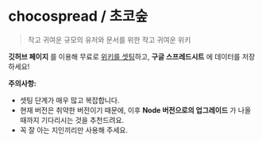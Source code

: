 # chocospread / 초코숲

> 작고 귀여운 규모의 유저와 문서를 위한 작고 귀여운 위키

**깃허브 페이지** 를 이용해 무료로 [위키를 셋팅](https://wiki.rongo.moe/?d=%EC%B4%88%EC%BD%94%EC%8A%A4%ED%94%84%EB%A0%88%EB%93%9C/%EC%85%8B%ED%8C%85)하고, **구글 스프레드시트** 에 데이터를 저장하세요!

**주의사항:** 
* 셋팅 단계가 매우 많고 복잡합니다.
* 현재 버전은 취약한 버전이기 때문에, 이후 **Node 버전으로의 업그레이드** 가 나올 때까지 기다리시는 것을 추천드려요.
* 꼭 잘 아는 지인끼리만 사용해 주세요.